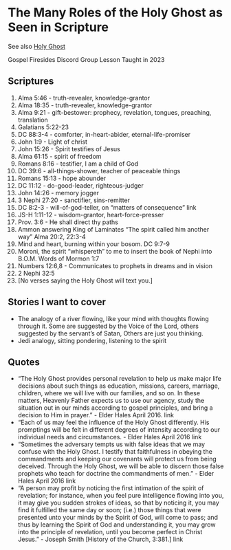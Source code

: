 # The Many Roles of the Holy Ghost as Seen in Scripture

See also [Holy Ghost](/Glossary/Holy%20Ghost.md)

Gospel Firesides Discord Group Lesson Taught in 2023

## Scriptures
1. Alma 5:46 - truth-revealer, knowledge-grantor  
2. Alma 18:35 - truth-revealer, knowledge-grantor
3. Alma 9:21 - gift-bestower: prophecy, revelation, tongues, preaching, translation
4. Galatians 5:22-23
5. DC 88:3-4 - comforter, in-heart-abider, eternal-life-promiser
6. John 1:9 - Light of christ
7. John 15:26 - Spirit testifies of Jesus
8. Alma 61:15 - spirit of freedom
9. Romans 8:16 - testifier, I am a child of God
10. DC 39:6 - all-things-shower, teacher of peaceable things
11. Romans 15:13 - hope abounder
12. DC 11:12 - do-good-leader, righteous-judger
13. John 14:26 - memory jogger
14. 3 Nephi 27:20 - sanctifier, sins-remitter
15. DC 8:2-3 - will-of-god-teller, on “matters of consequence” link
16. JS-H 1:11-12 - wisdom-grantor, heart-force-presser
17. Prov. 3:6 - He shall direct thy paths
18. Ammon answering King of Laminates “The spirit called him another way” Alma 20:2, 22:3-4
19. Mind and heart, burning within your bosom. DC 9:7-9
20. Moroni, the spirit “whispereth” to me to insert the book of Nephi into B.O.M. Words of Mormon 1:7
21. Numbers 12:6,8 - Communicates to prophets in dreams and in vision
22. 2 Nephi 32:5
23. [No verses saying the Holy Ghost will text you.]
  

## Stories I want to cover
* The analogy of a river flowing, like your mind with thoughts flowing through it. Some are suggested by the Voice of the Lord, others suggested by the servant’s of Satan, Others are just you thinking.
* Jedi analogy, sitting pondering, listening to the spirit

## Quotes 

* “The Holy Ghost provides personal revelation to help us make major life decisions about such things as education, missions, careers, marriage, children, where we will live with our families, and so on. In these matters, Heavenly Father expects us to use our agency, study the situation out in our minds according to gospel principles, and bring a decision to Him in prayer.” - Elder Hales April 2016. link
* “Each of us may feel the influence of the Holy Ghost differently. His promptings will be felt in different degrees of intensity according to our individual needs and circumstances. - Elder Hales April 2016 link
* “Sometimes the adversary tempts us with false ideas that we may confuse with the Holy Ghost. I testify that faithfulness in obeying the commandments and keeping our covenants will protect us from being deceived. Through the Holy Ghost, we will be able to discern those false prophets who teach for doctrine the commandments of men.” - Elder Hales April 2016 link
* “A person may profit by noticing the first intimation of the spirit of revelation; for instance, when you feel pure intelligence flowing into you, it may give you sudden strokes of ideas, so that by noticing it, you may find it fulfilled the same day or soon; (i.e.) those things that were presented unto your minds by the Spirit of God, will come to pass; and thus by learning the Spirit of God and understanding it, you may grow into the principle of revelation, until you become perfect in Christ Jesus.” - Joseph Smith [History of the Church, 3:381.] link